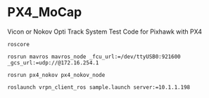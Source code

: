 # PX4_MoCap
Vicon or Nokov Opti Track System Test Code for Pixhawk with PX4

```shell
roscore

rosrun mavros mavros_node _fcu_url:=/dev/ttyUSB0:921600 _gcs_url:=udp://@172.16.254.1

rosrun px4_nokov px4_nokov_node

roslaunch vrpn_client_ros sample.launch server:=10.1.1.198

```
